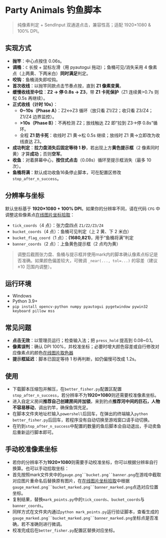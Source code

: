 # Party Animals 钓鱼脚本

> 纯像素判定 + SendInput 双通道点击，兼容性高；适配 1920×1080 & 100% DPI。

## 实现方式
- **抛竿**：中心点按住 0.06s。
- **调桶**：`C` 长按 + 鼠标左滑（用 pyautogui 拖动）；鱼桶可见/消失采用 4 像素点（上两黄、下两米白）**同时满足**判定。
- **咬钩**：鱼桶消失即咬钩。
- **首次收线**：以抛竿同款点击节奏点按，直到 **Z1 像素变黄**。
- **缓慢收线至中位**：**Z2 → 停 0.8s → Z3**，带 **Z1 卡死保护**（Z1 连续黄>0.7s 则松 0.5s 再继续）。
- **正式收线（计时 10s）**：
  - **0~10s（Phase A）**：Z2↔Z3 循环（放只看 Z1/Z2；收只看 Z3/Z4；Z1/Z4 边界监控）。
  - **>10s（Phase B）**：不再检测 Z2；放线触达 Z2 即“拉到 Z3→停 0.8s”循环。
  - 全程 **Z1 防卡死**：收线时 Z1 黄→松 0.5s 继续；放线时 Z1 黄→立即改为收线直达 Z3。
- **成功判定**：**拉力盘消失后固定等待 1 秒**，若出现上方**黄色提示框**（2 像素同时黄）才算**成功**；否则**空军**。
- **收鱼**：对着屏幕中心，**按住式点击**（0.08s）循环至提示框消失（最多 10 次）。
- **鱼桶将满**：默认成功收鱼16条停止脚本，可在配置区修改`stop_after_n_success`。

## 分辨率与坐标
默认坐标基于 **1920×1080 + 100% DPI**。如果你的分辨率不同，请在代码 `CFG` 中调整这些像素点[在线图片坐标拾取](https://www.lddgo.net/image/coordinate-pick)：
- `tick_coords`（4 点）：张力盘四点 `Z1/Z2/Z3/Z4`
- `bucket_coords`（4 点）：鱼桶可见判定（上 2 黄、下 2 米白）
- `bucket_flag_coord`（1 点）：**(1680,821)**，用于“鱼桶将满”判定
- `banner_coords`（2 点）：上鱼黄色提示框（2 点均为黄）
> 调整后截图张力盘、鱼桶与提示框并使用mark内的脚本确认像素点标记是否准确。如果颜色偏差较大，可微调 `_near(..., tol=...)` 的容差（建议 ±10 范围内调整）。

## 运行环境
- Windows 
- Python 3.9+  
- `pip install opencv-python numpy pyautogui pygetwindow pywin32 keyboard pillow mss`

## 常见问题
- **点击无效**：以管理员运行；检查输入法；把 `press_hold` 提高到 0.08~0.1。
- **像素误判**：确认 DPI 100%，并校准坐标；必要时增大颜色容差或自行修改对应像素点的颜色[在线图片取色器](https://photokit.com/colors/eyedropper/?lang=zh)
- **提示框延迟**：脚本已固定等待 1 秒再判断，如仍偏慢可改成 1.2s。
## 使用
- 下载脚本压缩包并解压，在`better_fisher.py`配置区配置`stop_after_n_success`，若分辨率不为**1920×1080**则还需要校准像素坐标。
- 进入自定义房间**推荐自己创建房间并加锁**，来到钓点**推荐河中间的巨石，人物不容易移动**，调出钓竿，确保鱼饵充足。
- 在脚本文件夹地址栏输入`powershell`后回车，在弹出的终端输入`python better_fisher.py`后回车，若程序没有自动切换至游戏窗口请手动切换。
- 在钓到`stop_after_n_success`中配置的数量的鱼后脚本会自动退出，手动卖鱼后重新运行脚本即可。
## 手动校准像素坐标
- 若你的分辨率不为**1920×1080**则需要手动校准坐标，你可以根据分辨率自行换算。也可以手动拾取坐标：
- 首先按照mark文件夹中的`gauge.png``bucket.png``banner.png`在游戏中截取对应图片重命名后替换原有图片，在[在线图片坐标拾取](https://www.lddgo.net/image/coordinate-pick)中根据`gauge_marked.png``bucket_marked.png``banner_marked.png`点选对应位置坐标。
- 复制结果，替换`mark_points.py`中的`tick_coords`、`bucket_coords`与`banner_coords`。
- 同样方式在文件夹内通过`python mark_points.py`运行验证脚本，查看生成的`gauge_marked.png``bucket_marked.png``banner_marked.png`坐标点是否准确，若不准确则进行微调。
- 校准完成后在`better_fisher.py`配置区替换对应坐标。
